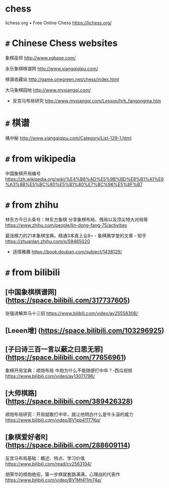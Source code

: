 
# chess

lichess.org • Free Online Chess https://lichess.org/

# `#` Chinese Chess websites

象棋巫师 http://www.xqbase.com/

永乐象棋棋谱网 http://www.xiangqiqipu.com/

棋谱收藏站 http://game.onegreen.net/chess/index.html

大马象棋园地 http://www.myxiangqi.com/
- 反宫马布局研究 http://www.myxiangqi.com/Lesson/hrh_fangongma.htm

# `#` 棋谱

橘中秘 http://www.xiangqiqipu.com/Category/List-129-1.html

# `#` from wikipedia

中国象棋开局编号 https://zh.wikipedia.org/wiki/%E4%B8%AD%E5%9B%BD%E8%B1%A1%E6%A3%8B%E5%BC%80%E5%B1%80%E7%BC%96%E5%8F%B7

# `#` from zhihu

林东方今日头条号：林东方象棋 分享象棋布局、残局以及顶尖特大对局等 https://www.zhihu.com/people/lin-dong-fang-75/activities

最涨棋力的21本象棋宝典，精通3本直上业8~ - 象棋微学堂的文章 - 知乎 https://zhuanlan.zhihu.com/p/59465020
- 适情雅趣 https://book.douban.com/subject/1438129/

# `#` from bilibili

## [中国象棋棋谱网] (https://space.bilibili.com/317737605)

张强讲解弃马十三招 https://www.bilibili.com/video/av25558306/

## [Leeen增] (https://space.bilibili.com/103296925)

## [子曰诗三百一言以蔽之曰思无邪] (https://space.bilibili.com/77656961)

象棋开局宝典：顺炮布局 中炮为什么不能随便打中卒？-西瓜视频 https://www.bilibili.com/video/av13071796/

## [大师棋路] (https://space.bilibili.com/389426328)

顺炮布局研究：开局就敢打中卒，就让他明白什么是牛头滚的威力 https://www.bilibili.com/video/BV1pb411T7Kq/

## [象棋爱好者R] (https://space.bilibili.com/288609114)

反宫马布局基础：概述、特点、学习价值 https://www.bilibili.com/read/cv2563104/

胡荣华的顺炮绝招，第一步棋就套路满满，心理战的代表作 https://www.bilibili.com/video/BV1Mt411m74a/

